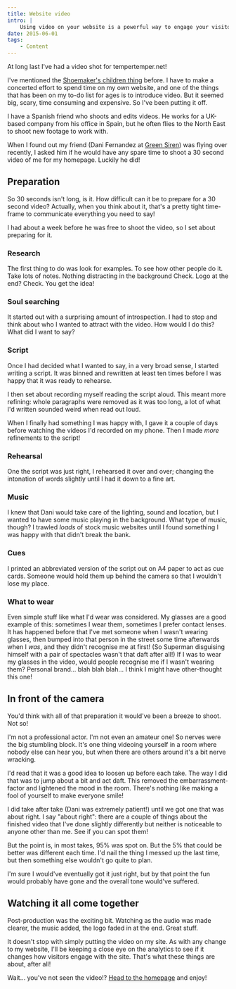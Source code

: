 ```yaml
---
title: Website video
intro: |
    Using video on your website is a powerful way to engage your visitors. Here's how planning and shooting the video for my website went.
date: 2015-06-01
tags:
    - Content
---
```


At long last I've had a video shot for tempertemper.net!

I've mentioned the [Shoemaker's children thing](/blog/little-by-little) before. I have to make a concerted effort to spend time on my own website, and one of the things that has been on my to-do list for ages is to introduce video. But it seemed big, scary, time consuming and expensive. So I've been putting it off.

I have a Spanish friend who shoots and edits videos. He works for a UK-based company from his office in Spain, but he often flies to the North East to shoot new footage to work with.

When I found out my friend (Dani Fernandez at [Green Siren](http://greensiren.org/cams)) was flying over recently, I asked him if he would have any spare time to shoot a 30 second video of me for my homepage. Luckily he did!


Preparation
-----------

So 30 seconds isn't long, is it. How difficult can it be to prepare for a 30 second video? Actually, when you think about it, that's a pretty tight time-frame to communicate everything you need to say!

I had about a week before he was free to shoot the video, so I set about preparing for it.

### Research

The first thing to do was look for examples. To see how other people do it. Take lots of notes. Nothing distracting in the background Check. Logo at the end? Check. You get the idea!

### Soul searching

It started out with a surprising amount of introspection. I had to stop and think about who I wanted to attract with the video. How would I do this? What did I want to say?

### Script

Once I had decided what I wanted to say, in a very broad sense, I started writing a script. It was binned and rewritten at least ten times before I was happy that it was ready to rehearse.

I then set about recording myself reading the script aloud. This meant more refining: whole paragraphs were removed as it was too long, a lot of what I'd written sounded weird when read out loud.

When I finally had something I was happy with, I gave it a couple of days before watching the videos I'd recorded on my phone. Then I made _more_ refinements to the script!

### Rehearsal

One the script was just right, I rehearsed it over and over; changing the intonation of words slightly until I had it down to a fine art.

### Music

I knew that Dani would take care of the lighting, sound and location, but I wanted to have some music playing in the background. What type of music, though? I trawled _loads_ of stock music websites until I found something I was happy with that didn't break the bank.

### Cues

I printed an abbreviated version of the script out on A4 paper to act as cue cards. Someone would hold them up behind the camera so that I wouldn't lose my place.

### What to wear

Even simple stuff like what I'd wear was considered. My glasses are a good example of this: sometimes I wear them, sometimes I prefer contact lenses. It has happened before that I've met someone when I wasn't wearing glasses, then bumped into that person in the street some time afterwards when I _was_, and they didn't recognise me at first! (So Superman disguising himself with a pair of spectacles wasn't that daft after all!) If I was to wear my glasses in the video, would people recognise me if I wasn't wearing them? Personal brand… blah blah blah… I think I might have other-thought this one!


In front of the camera
----------------------

You'd think with all of that preparation it would've been a breeze to shoot. Not so!

I'm not a professional actor. I'm not even an amateur one! So nerves were the big stumbling block. It's one thing videoing yourself in a room where nobody else can hear you, but when there are others around it's a bit nerve wracking.

I'd read that it was a good idea to loosen up before each take. The way I did that was to jump about a bit and act daft. This removed the embarrassment-factor and lightened the mood in the room. There's nothing like making a fool of yourself to  make everyone smile!

I did take after take (Dani was extremely patient!) until we got one that was about right. I say "about right": there are a couple of things about the finished video that I've done slightly differently but neither is noticeable to anyone other than me. See if you can spot them!

But the point is, in most takes, 95% was spot on. But the 5% that could be better was different each time. I'd nail the thing I messed up the last time, but then something else wouldn't go quite to plan.

I'm sure I would've eventually got it just right, but by that point the fun would probably have gone and the overall tone would've suffered.


Watching it all come together
-----------------------------

Post-production was the exciting bit. Watching as the audio was made clearer, the music added, the logo faded in at the end. Great stuff.

It doesn't stop with simply putting the video on my site. As with any change to my website, I'll be keeping a close eye on the analytics to see if it changes how visitors engage with the site. That's what these things are about, after all!

Wait… you've not seen the video!? [Head to the homepage](/) and enjoy!

